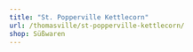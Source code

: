 ```yaml
---
title: "St. Popperville Kettlecorn"
url: /thomasville/st-popperville-kettlecorn/
shop: Süßwaren
---
```

